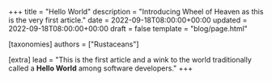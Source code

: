 +++
title = "Hello World"
description = "Introducing Wheel of Heaven as this is the very first article."
date = 2022-09-18T08:00:00+00:00
updated = 2022-09-18T08:00:00+00:00
draft = false
template = "blog/page.html"

[taxonomies]
authors = ["Rustaceans"]

[extra]
lead = "This is the first article and a wink to the world traditionally called a <b>Hello World</b> among software developers."
+++
